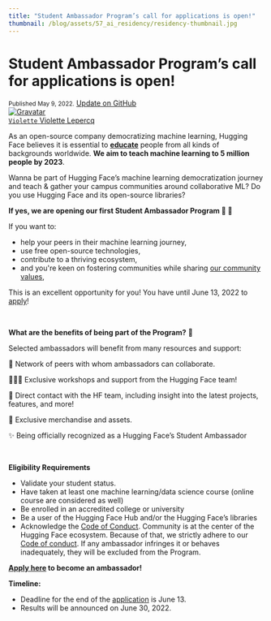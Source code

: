 ```yaml
---
title: "Student Ambassador Program’s call for applications is open!"
thumbnail: /blog/assets/57_ai_residency/residency-thumbnail.jpg
---
```


<h1>
    Student Ambassador Program’s call for applications is open!
</h1>

<div class="blog-metadata">
    <small>Published May 9, 2022.</small>
    <a target="_blank" class="btn no-underline text-sm mb-5 font-sans" href="https://github.com/huggingface/blog/blob/main/ambassadors-program.md">
        Update on GitHub
    </a>
</div>

<div class="author-card">
    <a href="/Violette">
        <img class="avatar avatar-user" src="https://aeiljuispo.cloudimg.io/v7/https://s3.amazonaws.com/moonup/production/uploads/1638698875017-noauth.jpeg?w=200&h=200&f=face" title="Gravatar">
        <div class="bfc">
            <code>Violette</code>
            <span class="fullname">Violette Lepercq</span>
        </div>
    </a>
</div>

As an open-source company democratizing machine learning, Hugging Face believes it is essential to **[educate](https://huggingface.co/blog/education)** people from all kinds of backgrounds worldwide. **We aim to teach machine learning to 5 million people by 2023**.

Wanna be part of Hugging Face’s machine learning democratization journey and teach & gather your campus communities around collaborative ML? Do you use Hugging Face and its open-source libraries? 

**If yes, we are opening our first Student Ambassador Program 🤗 🥳**

If you want to:
* help your peers in their machine learning journey,
* use free open-source technologies,
* contribute to a thriving ecosystem,
* and you're keen on fostering communities while sharing [our community values](https://huggingface2.notion.site/huggingface2/Hugging-Face-Code-of-Conduct-45eeeafa9ef44c5e888a2952619fdfa8),

This is an excellent opportunity for you! You have until June 13, 2022 to [apply](https://docs.google.com/forms/d/e/1FAIpQLScY9kTi-TjZipRFRviluRCwSjFf3CCsMbKedzO1tq2S0wtbNQ/viewform?usp=sf_link)! 

<br />

**What are the benefits of being part of the Program?** 🤩 

Selected ambassadors will benefit from many resources and support:

🎎 Network of peers with whom ambassadors can collaborate. 

🧑🏻‍💻 Exclusive workshops and support from the Hugging Face team! 

🤗 Direct contact with the HF team, including insight into the latest projects, features, and more! 

🎁 Exclusive merchandise and assets. 

✨ Being officially recognized as a Hugging Face’s Student Ambassador

<br />

**Eligibility Requirements**

- Validate your student status.
- Have taken at least one machine learning/data science course (online course are considered as well)
- Be enrolled in an accredited college or university
- Be a user of the Hugging Face Hub and/or the Hugging Face’s libraries
- Acknowledge the [Code of Conduct](https://huggingface2.notion.site/huggingface2/Hugging-Face-Code-of-Conduct-45eeeafa9ef44c5e888a2952619fdfa8). Community is at the center of the Hugging Face ecosystem. Because of that, we strictly adhere to our [Code of conduct](https://huggingface2.notion.site/huggingface2/Hugging-Face-Code-of-Conduct-45eeeafa9ef44c5e888a2952619fdfa8). If any ambassador infringes it or behaves inadequately, they will be excluded from the Program.

**[Apply here](https://docs.google.com/forms/d/e/1FAIpQLScY9kTi-TjZipRFRviluRCwSjFf3CCsMbKedzO1tq2S0wtbNQ/viewform?usp=sf_link) to become an ambassador!**

**Timeline:**

- Deadline for the end of the [application](https://docs.google.com/forms/d/e/1FAIpQLScY9kTi-TjZipRFRviluRCwSjFf3CCsMbKedzO1tq2S0wtbNQ/viewform?usp=sf_link) is June 13.
- Results will be announced on June 30, 2022.
